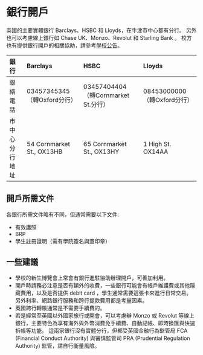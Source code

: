 # 銀行開戶


英國的主要實體銀行 Barclays、HSBC 和 Lloyds，在牛津市中心都有分行。
另外也可以考慮線上銀行如 Chase UK、Monzo、Revolut 和 Starling Bank 。
校方也有提供銀行開戶的相關協助，請參考[學校公告](https://welcome.ox.ac.uk/opening-a-bank-account\#collapse1758466)。

| 銀行 | Barclays | HSBC | Lloyds |
| :---- | :---- | :---- | :---- |
| 聯絡電話 | 03457345345 （轉Oxford分行） | 03457404404（轉Cornmarket St.分行） | 08453000000（轉Oxford分行）  |
| 市中心分行地址 | 54 Cornmarket St., OX13HB | 65 Cornmarket St., OX13HY | 1 High St. OX14AA |

## 開戶所需文件

各銀行所需文件略有不同，但通常需要以下文件:
* 有效護照
* BRP
* 學生註冊證明（需有學院簽名與蓋印章）

## 一些建議
* 學校的新生博覽會上常會有銀行進駐協助辦理開戶，可善加利用。
* 開戶時請務必注意是否有額外的收費，一些銀行可能會有帳戶維護費或其他隱藏費用，以及是否提供 debit card ，學生通常需要這張卡來進行日常交易。另外利率、網路銀行服務和跨行提款費用都是考量因素。
* 英國跨行轉賬通常是不需要手續費的。
* 若是經常至英國以外國家旅行或開會，可以考慮辦 Monzo 或 Revolut 等線上銀行，主要特色為享有海外與外幣消費免手續費、自動記帳、即時換匯與快速拆帳等功能。
這兩家銀行沒有實體分行，但都受英國金融行為監管局 FCA (Financial Conduct Authority) 與審慎監管司 PRA (Prudential Regulation Authority) 監管，請自行衡量風險。
